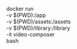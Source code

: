 docker run \
-v $(PWD):/app \
-v $(PWD)/assets:/assets \
-v $(PWD)/library:/library \
-it video-composer \
bash
